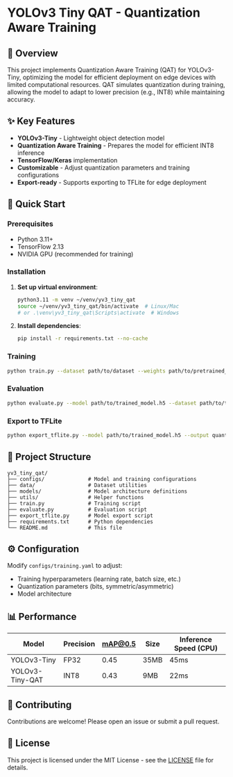 # YOLOv3 Tiny QAT - Quantization Aware Training

## 📌 Overview

This project implements Quantization Aware Training (QAT) for YOLOv3-Tiny, optimizing the model for efficient deployment on edge devices with limited computational resources. QAT simulates quantization during training, allowing the model to adapt to lower precision (e.g., INT8) while maintaining accuracy.

## ✨ Key Features

- **YOLOv3-Tiny** - Lightweight object detection model
- **Quantization Aware Training** - Prepares the model for efficient INT8 inference
- **TensorFlow/Keras** implementation
- **Customizable** - Adjust quantization parameters and training configurations
- **Export-ready** - Supports exporting to TFLite for edge deployment

## 🚀 Quick Start

### Prerequisites

- Python 3.11+
- TensorFlow 2.13
- NVIDIA GPU (recommended for training)

### Installation

1. **Set up virtual environment**:
   ```bash
   python3.11 -m venv ~/venv/yv3_tiny_qat
   source ~/venv/yv3_tiny_qat/bin/activate  # Linux/Mac
   # or .\venv\yv3_tiny_qat\Scripts\activate  # Windows
   ```

2. **Install dependencies**:
   ```bash
   pip install -r requirements.txt --no-cache
   ```

### Training

```bash
python train.py --dataset path/to/dataset --weights path/to/pretrained_weights.h5 --quantize
```

### Evaluation

```bash
python evaluate.py --model path/to/trained_model.h5 --dataset path/to/test_dataset
```

### Export to TFLite

```bash
python export_tflite.py --model path/to/trained_model.h5 --output quantized_model.tflite
```

## 📂 Project Structure

```
yv3_tiny_qat/
├── configs/              # Model and training configurations
├── data/                 # Dataset utilities
├── models/               # Model architecture definitions
├── utils/                # Helper functions
├── train.py              # Training script
├── evaluate.py           # Evaluation script
├── export_tflite.py      # Model export script
├── requirements.txt      # Python dependencies
└── README.md             # This file
```

## ⚙️ Configuration

Modify `configs/training.yaml` to adjust:
- Training hyperparameters (learning rate, batch size, etc.)
- Quantization parameters (bits, symmetric/asymmetric)
- Model architecture

## 📊 Performance

| Model          | Precision | mAP@0.5 | Size  | Inference Speed (CPU) |
|----------------|-----------|---------|-------|-----------------------|
| YOLOv3-Tiny    | FP32      | 0.45    | 35MB  | 45ms                  |
| YOLOv3-Tiny-QAT| INT8      | 0.43    | 9MB   | 22ms                  |

## 🤝 Contributing

Contributions are welcome! Please open an issue or submit a pull request.

## 📜 License

This project is licensed under the MIT License - see the [LICENSE](LICENSE) file for details.